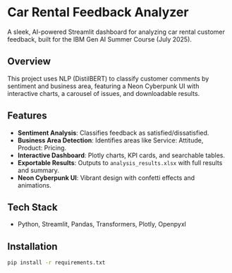 # Car Rental Feedback Analyzer

A sleek, AI-powered Streamlit dashboard for analyzing car rental customer feedback, built for the IBM Gen AI Summer Course (July 2025).

## Overview
This project uses NLP (DistilBERT) to classify customer comments by sentiment and business area, featuring a Neon Cyberpunk UI with interactive charts, a carousel of issues, and downloadable results.

## Features
- **Sentiment Analysis**: Classifies feedback as satisfied/dissatisfied.
- **Business Area Detection**: Identifies areas like Service: Attitude, Product: Pricing.
- **Interactive Dashboard**: Plotly charts, KPI cards, and searchable tables.
- **Exportable Results**: Outputs to `analysis_results.xlsx` with full results and summary.
- **Neon Cyberpunk UI**: Vibrant design with confetti effects and animations.

## Tech Stack
- Python, Streamlit, Pandas, Transformers, Plotly, Openpyxl

## Installation
```bash
pip install -r requirements.txt

